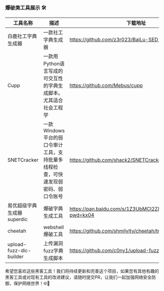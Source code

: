 ### 爆破类工具展示 🛠️



| 工具名称      | 描述                                          | 下载地址                                                                                                     |
|-----------|---------------------------------------------|----------------------------------------------------------------------------------------------------------|
| 白鹿社工字典生成器| 一款社工字典生成器                                   |  https://github.com/z3r023/BaiLu-SED-Tool     |
|Cupp| 一款用Python语言写成的可交互性的字典生成脚本。尤其适合社会工程学         |https://github.com/Mebus/cupp|
|SNETCracker| 一款Windows平台的弱口令审计工具，支持批量多线程检查，可快速发现弱密码、弱口令账号 |https://github.com/shack2/SNETCracker/releases|
|易优超级字典生成器superdic| 爆破字典生成工具                                    |https://pan.baidu.com/s/1Z3UbMCI2Z8qLTvExEUWGNw?pwd=kx04|
|cheetah| webshell爆破工具                                |https://github.com/shmilylty/cheetah/tree/master|
|upload-fuzz-dic-builder|上传漏洞fuzz字典生成脚本|https://github.com/c0ny1/upload-fuzz-dic-builder|

希望您喜欢这些黑客工具！我们将持续更新和完善这个项目，如果您有其他有趣的黑客工具或对现有工具的改进建议，请随时提交PR，让我们一起加强网络安全防御，保护网络世界！🌐💪
